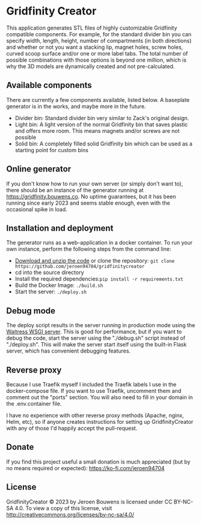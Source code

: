 # Gridfinity Creator

This application generates STL files of highly customizable Gridfinity compatible components. For example, for the standard divider bin you can specify width, length, height, number of compartments (in both directions) and whether or not you want a stacking lip, magnet holes, screw holes, curved scoop surface and/or one or more label tabs. The total number of possible combinations with those options is beyond one million, which is why the 3D models are dynamically created and not pre-calculated.

## Available components

There are currently a few components available, listed below. A baseplate generator is in the works, and maybe more in the future.

- Divider bin: Standard divider bin very similar to Zack's original design. 
- Light bin: A light version of the normal Gridfinity bin that saves plastic and offers more room. This means magnets and/or screws are not possible
- Solid bin: A completely filled solid Gridfinity bin which can be used as a starting point for custom bins

## Online generator

If you don't know how to run your own server (or simply don't want to), there should be an instance of the generator running at https://gridfinity.bouwens.co. No uptime guarantees, but it has been running since early 2023 and seems stable enough, even with the occasional spike in load.

## Installation and deployment

The generator runs as a web-application in a docker container. To run your own instance, perform the following steps from the command line:

- [Download and unzip the code](https://github.com/jeroen94704/klepcbgen/archive/master.zip) or clone the repository: `git clone https://github.com/jeroen94704/gridfinitycreator`
- cd into the source directory
- Install the required dependencies:`pip install -r requirements.txt` 
- Build the Docker Image: `./build.sh`
- Start the server: `./deploy.sh`

## Debug mode

The deploy script results in the server running in production mode using the [Waitress WSGI server](https://flask.palletsprojects.com/en/2.2.x/deploying/waitress/). This is good for performance, but if you want to debug the code, start the server using the "./debug.sh" script instead of "./deploy.sh". This will make the server start itself using the built-in Flask server, which has convenient debugging features.

## Reverse proxy

Because I use Traefik myself I included the Traefik labels I use in the docker-compose file. If you want to use Traefik, uncomment them and comment out the "ports" section. You will also need to fill in your domain in the .env.container file. 

I have no experience with other reverse proxy methods (Apache, nginx, Helm, etc), so if anyone creates instructions for setting up GridfinityCreator with any of those I'd happily accept the pull-request.

## Donate

If you find this project useful a small donation is much appreciated (but by no means required or expected): https://ko-fi.com/jeroen94704

## License

GridfinityCreator © 2023 by Jeroen Bouwens is licensed under CC BY-NC-SA 4.0. To view a copy of this license, visit http://creativecommons.org/licenses/by-nc-sa/4.0/
